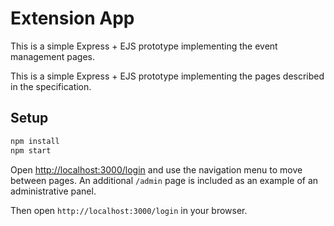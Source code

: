# Extension App


This is a simple Express + EJS prototype implementing the event management pages.

This is a simple Express + EJS prototype implementing the pages described in the specification.


## Setup

```bash
npm install
npm start
```


Open [http://localhost:3000/login](http://localhost:3000/login) and use the
navigation menu to move between pages. An additional `/admin` page is included
as an example of an administrative panel.

Then open `http://localhost:3000/login` in your browser.

